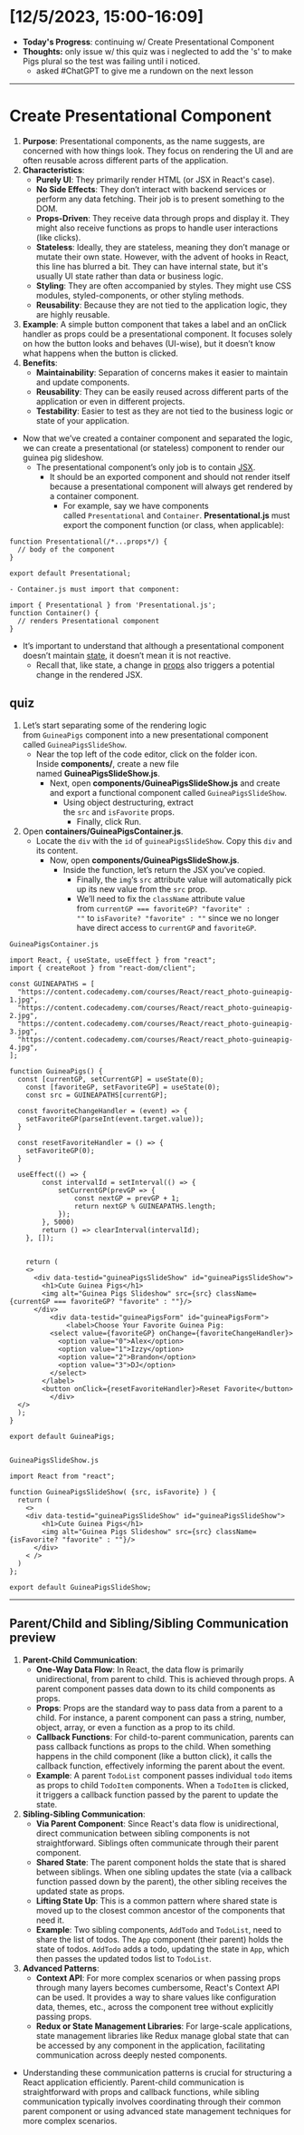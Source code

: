 # [12/5/2023, 15:00-16:09]
- **Today's Progress**: continuing w/ Create Presentational Component
- **Thoughts:** only issue w/ this quiz was i neglected to add the 's' to make Pigs plural so the test was failing until i noticed.
	- asked #ChatGPT to give me a rundown on the next lesson
---
# Create Presentational Component
1. **Purpose**: Presentational components, as the name suggests, are concerned with how things look. They focus on rendering the UI and are often reusable across different parts of the application.
2. **Characteristics**:
    - **Purely UI**: They primarily render HTML (or JSX in React's case).
    - **No Side Effects**: They don’t interact with backend services or perform any data fetching. Their job is to present something to the DOM.
    - **Props-Driven**: They receive data through props and display it. They might also receive functions as props to handle user interactions (like clicks).
    - **Stateless**: Ideally, they are stateless, meaning they don’t manage or mutate their own state. However, with the advent of hooks in React, this line has blurred a bit. They can have internal state, but it's usually UI state rather than data or business logic.
    - **Styling**: They are often accompanied by styles. They might use CSS modules, styled-components, or other styling methods.
    - **Reusability**: Because they are not tied to the application logic, they are highly reusable.
3. **Example**: A simple button component that takes a label and an onClick handler as props could be a presentational component. It focuses solely on how the button looks and behaves (UI-wise), but it doesn’t know what happens when the button is clicked.
4. **Benefits**:
    - **Maintainability**: Separation of concerns makes it easier to maintain and update components.
    - **Reusability**: They can be easily reused across different parts of the application or even in different projects.
    - **Testability**: Easier to test as they are not tied to the business logic or state of your application.

- Now that we’ve created a container component and separated the logic, we can create a presentational (or stateless) component to render our guinea pig slideshow.
	- The presentational component’s only job is to contain [JSX](https://www.codecademy.com/resources/docs/react/jsx).
		- It should be an exported component and should not render itself because a presentational component will always get rendered by a container component.
			- For example, say we have components called `Presentational` and `Container`. **Presentational.js** must export the component function (or class, when applicable):
```
function Presentational(/*...props*/) {
  // body of the component                      
}
                        
export default Presentational;

- Container.js must import that component:

import { Presentational } from 'Presentational.js';
function Container() {
  // renders Presentational component
}
```
- It’s important to understand that although a presentational component doesn’t maintain [state](https://www.codecademy.com/resources/docs/react/state), it doesn’t mean it is not reactive.
	- Recall that, like state, a change in [props](https://www.codecademy.com/resources/docs/react/props) also triggers a potential change in the rendered JSX.
## quiz
1. Let’s start separating some of the rendering logic from `GuineaPigs` component into a new presentational component called `GuineaPigsSlideShow`.
	- Near the top left of the code editor, click on the folder icon. Inside **components/**, create a new file named **GuineaPigsSlideShow.js**.
		- Next, open **components/GuineaPigsSlideShow.js** and create and export a functional component called `GuineaPigsSlideShow`.
			- Using object destructuring, extract the `src` and `isFavorite` props.
				- Finally, click Run.
2. Open **containers/GuineaPigsContainer.js**.
	- Locate the `div` with the `id` of `guineaPigsSlideShow`. Copy this `div` and its content.
		- Now, open **components/GuineaPigsSlideShow.js**.
			- Inside the function, let’s return the JSX you’ve copied.
				- Finally, the `img`‘s `src` attribute value will automatically pick up its new value from the `src` prop.
				- We’ll need to fix the `className` attribute value from `currentGP === favoriteGP? "favorite" : ""` to `isFavorite? "favorite" : ""` since we no longer have direct access to `currentGP` and `favoriteGP`.
```
GuineaPigsContainer.js

import React, { useState, useEffect } from "react";
import { createRoot } from "react-dom/client";

const GUINEAPATHS = [
  "https://content.codecademy.com/courses/React/react_photo-guineapig-1.jpg",
  "https://content.codecademy.com/courses/React/react_photo-guineapig-2.jpg",
  "https://content.codecademy.com/courses/React/react_photo-guineapig-3.jpg",
  "https://content.codecademy.com/courses/React/react_photo-guineapig-4.jpg",
];

function GuineaPigs() {
  const [currentGP, setCurrentGP] = useState(0);
	const [favoriteGP, setFavoriteGP] = useState(0);
	const src = GUINEAPATHS[currentGP];

  const favoriteChangeHandler = (event) => {
    setFavoriteGP(parseInt(event.target.value));
  }

  const resetFavoriteHandler = () => {
    setFavoriteGP(0);
  }

  useEffect(() => {
		const intervalId = setInterval(() => {
			setCurrentGP(prevGP => {
				const nextGP = prevGP + 1;
				return nextGP % GUINEAPATHS.length;
			});
		}, 5000)
		return () => clearInterval(intervalId);
	}, []);


	return (
    <>
      <div data-testid="guineaPigsSlideShow" id="guineaPigsSlideShow">
        <h1>Cute Guinea Pigs</h1>
        <img alt="Guinea Pigs Slideshow" src={src} className={currentGP === favoriteGP? "favorite" : ""}/>
      </div>
		  <div data-testid="guineaPigsForm" id="guineaPigsForm">	
			  <label>Choose Your Favorite Guinea Pig:
          <select value={favoriteGP} onChange={favoriteChangeHandler}>
            <option value="0">Alex</option>
            <option value="1">Izzy</option>
            <option value="2">Brandon</option>
            <option value="3">DJ</option>
          </select>
        </label>
        <button onClick={resetFavoriteHandler}>Reset Favorite</button>
		  </div>
  </>
  );
}

export default GuineaPigs;


GuineaPigsSlideShow.js

import React from "react";

function GuineaPigsSlideShow( {src, isFavorite} ) {
  return (
    <>
    <div data-testid="guineaPigsSlideShow" id="guineaPigsSlideShow">
        <h1>Cute Guinea Pigs</h1>
        <img alt="Guinea Pigs Slideshow" src={src} className={isFavorite? "favorite" : ""}/>
      </div>
    < />
  )
};

export default GuineaPigsSlideShow;
```
---
## Parent/Child and Sibling/Sibling Communication preview
1. **Parent-Child Communication**:    
    - **One-Way Data Flow**: In React, the data flow is primarily unidirectional, from parent to child. This is achieved through props. A parent component passes data down to its child components as props.
    - **Props**: Props are the standard way to pass data from a parent to a child. For instance, a parent component can pass a string, number, object, array, or even a function as a prop to its child.
    - **Callback Functions**: For child-to-parent communication, parents can pass callback functions as props to the child. When something happens in the child component (like a button click), it calls the callback function, effectively informing the parent about the event.
    - **Example**: A parent `TodoList` component passes individual `todo` items as props to child `TodoItem` components. When a `TodoItem` is clicked, it triggers a callback function passed by the parent to update the state.
2. **Sibling-Sibling Communication**:
    - **Via Parent Component**: Since React's data flow is unidirectional, direct communication between sibling components is not straightforward. Siblings often communicate through their parent component.
    - **Shared State**: The parent component holds the state that is shared between siblings. When one sibling updates the state (via a callback function passed down by the parent), the other sibling receives the updated state as props.
    - **Lifting State Up**: This is a common pattern where shared state is moved up to the closest common ancestor of the components that need it.
    - **Example**: Two sibling components, `AddTodo` and `TodoList`, need to share the list of todos. The `App` component (their parent) holds the state of todos. `AddTodo` adds a todo, updating the state in `App`, which then passes the updated todos list to `TodoList`.
3. **Advanced Patterns**:
    - **Context API**: For more complex scenarios or when passing props through many layers becomes cumbersome, React's Context API can be used. It provides a way to share values like configuration data, themes, etc., across the component tree without explicitly passing props.
    - **Redux or State Management Libraries**: For large-scale applications, state management libraries like Redux manage global state that can be accessed by any component in the application, facilitating communication across deeply nested components.
- Understanding these communication patterns is crucial for structuring a React application efficiently. Parent-child communication is straightforward with props and callback functions, while sibling communication typically involves coordinating through their common parent component or using advanced state management techniques for more complex scenarios.
















































